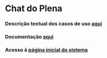 # Chat do Plena

### Descrição textual dos casos de uso [aqui](https://docs.google.com/document/d/1c3sMRhIGTMgjT0X0DqFo04FBkhRzbYnJk78xklyHT_8/edit?usp=sharing)

### Documentação [aqui](https://tinyurl.com/ycsy37cy)

### Acesso à [página inicial do sistema](http://192.168.91.55:8081/index.html)
